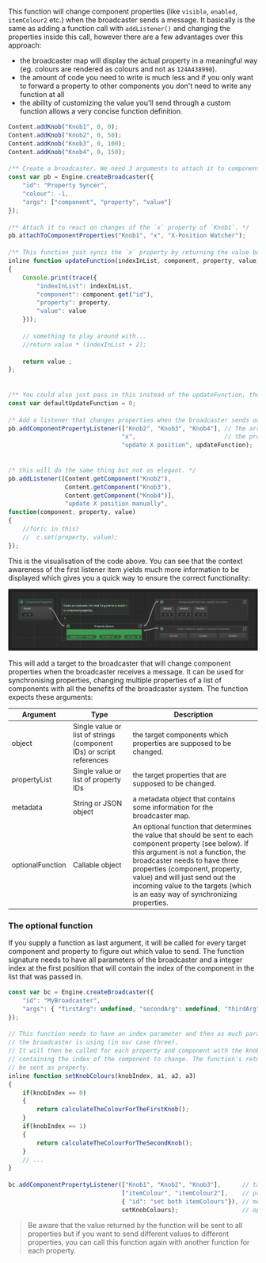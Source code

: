 
This function will change component properties (like `visible`, `enabled`, `itemColour2` etc.) when the broadcaster sends a message. It basically is the same as adding a function call with `addListener()` and changing the properties inside this call, however there are a few advantages over this approach:

- the broadcaster map will display the actual property in a meaningful way (eg. colours are rendered as colours and not as `124A438990`).
- the amount of code you need to write is much less and if you only want to forward a property to other components you don't need to write any function at all
- the ability of customizing the value you'll send through a custom function allows a very concise function definition.

```javascript
Content.addKnob("Knob1", 0, 0);
Content.addKnob("Knob2", 0, 50);
Content.addKnob("Knob3", 0, 100);
Content.addKnob("Knob4", 0, 150);

/** Create a broadcaster. We need 3 arguments to attach it to component properties. */
const var pb = Engine.createBroadcaster({
	"id": "Property Syncer",
	"colour": -1,
	"args": ["component", "property", "value"]
});

/** Attach it to react on changes of the `x` property of `Knob1`. */
pb.attachToComponentProperties("Knob1", "x", "X-Position Watcher");

/** This function just syncs the `x` property by returning the value but you could calculate any custom value if you need to. */
inline function updateFunction(indexInList, component, property, value)
{
	Console.print(trace({
		"indexInList": indexInList,
		"component": component.get("id"),
		"property": property,
		"value": value
	}));
	
	// something to play around with...
	//return value * (indexInList + 2);
	
	return value ;
};


/** You could also just pass in this instead of the updateFunction, then it will use the "default" behaviour. */
const var defaultUpdateFunction = 0;

/* Add a listener that changes properties when the broadcaster sends out a message. */
pb.addComponentPropertyListener(["Knob2", "Knob3", "Knob4"], // The array of knobs that should be synced
                                "x",                         // the properties that you want to sync
                                "update X position", updateFunction);


/* this will do the same thing but not as elegant. */
pb.addListener([Content.getComponent("Knob2"),
				Content.getComponent("Knob3"),
				Content.getComponent("Knob4")],
				"update X position manually",
function(component, property, value)
{
	//for(c in this)
	//	c.set(property, value);
});
```

This is the visualisation of the code above. You can see that the context awareness of the first listener item yields much more information to be displayed which gives you a quick way to ensure the correct functionality:

![](/images/custom/broadcaster/addcomponentpropertylistener.png)

This will add a target to the broadcaster that will change component properties when the broadcaster receives a message. It can be used for synchronising properties, changing multiple properties of a list of components with all the benefits of the broadcaster system. The function expects these arguments:

| Argument | Type | Description |
| -- | --- | ---- |
| object | Single value or list of strings (component IDs) or script references | the target components which properties are supposed to be changed. |
| propertyList | Single value or list of property IDs | the target properties that are supposed to be changed. |
| metadata | String or JSON object | a metadata object that contains some information for the broadcaster map. |
| optionalFunction | Callable object | An optional function that determines the value that should be sent to each component property (see below). If this argument is not a function, the broadcaster needs to have three properties (component, property, value) and will just send out the incoming value to the targets (which is an easy way of synchronizing properties. |

### The optional function

If you supply a function as last argument, it will be called for every target component and property to figure out which value to send. The function signature needs to have all parameters of the broadcaster and a integer index at the first position that will contain the index of the component in the list that was passed in.

```javascript
const var bc = Engine.createBroadcaster({
	"id": "MyBroadcaster",
	"args": { "firstArg": undefined, "secondArg": undefined, "thirdArg": undefined }
});

// This function needs to have an index parameter and then as much parameters as
// the broadcaster is using (in our case three).
// It will then be called for each property and component with the knobIndex argument
// containing the index of the component to change. The function's return value will 
// be sent as property.
inline function setKnobColours(knobIndex, a1, a2, a3)
{
	if(knobIndex == 0)
	{
		return calculateTheColourForTheFirstKnob();
	}
	if(knobIndex == 1)
	{
		return calculateTheColourForTheSecondKnob();
	}
	// ...
}

bc.addComponentPropertyListener(["Knob1", "Knob2", "Knob3"],      // targets
								["itemColour", "itemColour2"],    // properties
								{ "id": "set both itemColours"}), // metadata
								setKnobColours);				  // optionalFunction
```

> Be aware that the value returned by the function will be sent to all properties but if you want to send different values to different properties, you can call this function again with another function for each property.
